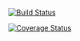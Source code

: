[![Build Status](https://travis-ci.org/dpzmick/synth2.svg?branch=master)](https://travis-ci.org/dpzmick/synth2)

[![Coverage Status](https://coveralls.io/repos/github/dpzmick/synth2/badge.svg?branch=master)](https://coveralls.io/github/dpzmick/synth2?branch=master)
